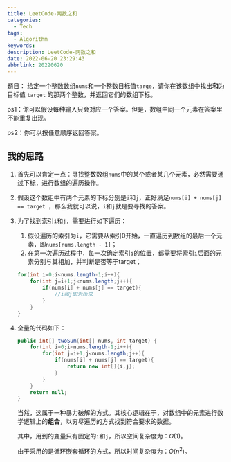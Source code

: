 ```yaml
---
title: LeetCode-两数之和
categories: 
  - Tech
tags: 
  - Algorithm
keywords: 
description: LeetCode-两数之和
date: 2022-06-20 23:29:43
abbrlink: 20220620
---
```


题目：
给定一个整数数组`nums`和一个整数目标值`targe`，请你在该数组中找出**和**为目标值 `target` 的那两个整数，并返回它们的数组下标。

ps1：你可以假设每种输入只会对应一个答案。但是，数组中同一个元素在答案里不能重复出现。

ps2：你可以按任意顺序返回答案。

## 我的思路

1. 首先可以肯定一点：寻找整数数组`nums`中的某个或者某几个元素，必然需要通过下标，进行数组的遍历操作。

2. 假设这个数组中有两个元素的下标分别是`i`和`j`，正好满足`nums[i] + nums[j] == target `，那么我就可以说，`i`和`j`就是要寻找的答案。

3. 为了找到索引`i`和`j`，需要进行如下遍历：

   1. 假设遍历的索引为`i`，它需要从索引0开始，一直遍历到数组的最后一个元素，即`nums[nums.length - 1]`；
   2. 在第一次遍历过程中，每一次确定索引`i`的位置，都需要将索引`i`后面的元素分别与其相加，并判断是否等于target；

   ```java
   for(int i=0;i<nums.length-1;i++){
       for(int j=i+1;j<nums.length;j++){
           if(nums[i] + nums[j] == target){
               //i和j即为所求
           }
       }
   }
   ```

4. 全量的代码如下：

   ```java
   public int[] twoSum(int[] nums, int target) {
       for(int i=0;i<nums.length-1;i++){
           for(int j=i+1;j<nums.length;j++){
               if(nums[i] + nums[j] == target){
                   return new int[]{i,j};
               }
           }
       }
       return null;
   }
   ```

   当然，这属于一种暴力破解的方式。其核心逻辑在于，对数组中的元素进行数学逻辑上的**组合**，以穷尽遍历的方式找到符合要求的数据。

   其中，用到的变量只有固定的`i`和`j`，所以空间复杂度为：$O(1)$。

   由于采用的是循环嵌套循环的方式，所以时间复杂度为：$O(n^2)$。